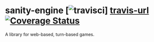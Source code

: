 # sanity-engine [![travisci](https://travis-ci.org/nmalacarne/sanity-engine.svg)] [travis-url][![Coverage Status](https://coveralls.io/repos/nmalacarne/sanity-engine/badge.svg?branch=master&service=github)](https://coveralls.io/github/nmalacarne/sanity-engine?branch=master)
A library for web-based, turn-based games. 

[travis-url]: https://travis-ci.org/nmalacarne/sanity-engine
